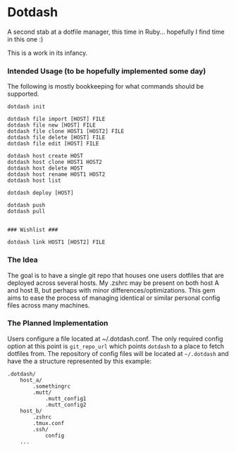 Dotdash
=======

A second stab at a dotfile manager, this time in Ruby... hopefully I find time in this one :)

This is a work in its infancy.


### Intended Usage (to be hopefully implemented some day) ###

The following is mostly bookkeeping for what commands should be supported.

```
dotdash init

dotdash file import [HOST] FILE
dotdash file new [HOST] FILE
dotdash file clone HOST1 [HOST2] FILE
dotdash file delete [HOST] FILE
dotdash file edit [HOST] FILE

dotdash host create HOST
dotdash host clone HOST1 HOST2
dotdash host delete HOST
dotdash host rename HOST1 HOST2
dotdash host list

dotdash deploy [HOST]

dotdash push
dotdash pull


### Wishlist ###

dotdash link HOST1 [HOST2] FILE
```


### The Idea ###

The goal is to have a single git repo that houses one users dotfiles that are
deployed across several hosts.  My .zshrc may be present on both host A and host
B, but perhaps with minor differences/optimizations.  This gem aims to ease the
process of managing identical or similar personal config files across many
machines.


### The Planned Implementation ###

Users configure a file located at ~/.dotdash.conf. The only required config
option at this point is `git_repo_url` which points `dotdash` to a place to
fetch dotfiles from.  The repository of config files will be located at
`~/.dotdash` and have the a structure represented by this example:

```
.dotdash/
    host_a/
        .somethingrc
        .mutt/
            .mutt_config1
            .mutt_config2
    host_b/
        .zshrc
        .tmux.conf
        .ssh/
            config
    ...
```
